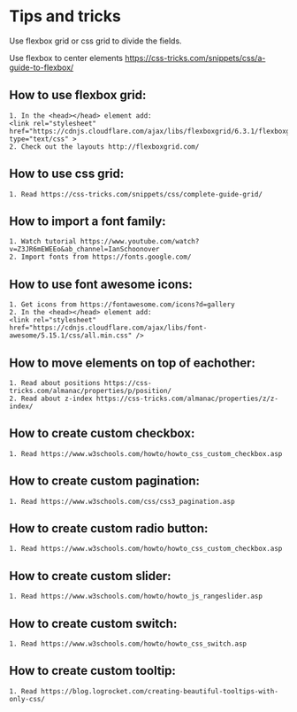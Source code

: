  # Tips and tricks
 
Use flexbox grid or css grid to divide the fields.

Use flexbox to center elements https://css-tricks.com/snippets/css/a-guide-to-flexbox/

## How to use flexbox grid:
    1. In the <head></head> element add: 
    <link rel="stylesheet" href="https://cdnjs.cloudflare.com/ajax/libs/flexboxgrid/6.3.1/flexboxgrid.min.css" type="text/css" >
    2. Check out the layouts http://flexboxgrid.com/

## How to use css grid:
    1. Read https://css-tricks.com/snippets/css/complete-guide-grid/

## How to import a font family:
    1. Watch tutorial https://www.youtube.com/watch?v=Z3JR6mEWEEo&ab_channel=IanSchoonover
    2. Import fonts from https://fonts.google.com/

## How to use font awesome icons:
    1. Get icons from https://fontawesome.com/icons?d=gallery
    2. In the <head></head> element add: 
    <link rel="stylesheet" href="https://cdnjs.cloudflare.com/ajax/libs/font-awesome/5.15.1/css/all.min.css" />

## How to move elements on top of eachother:
    1. Read about positions https://css-tricks.com/almanac/properties/p/position/
    2. Read about z-index https://css-tricks.com/almanac/properties/z/z-index/

## How to create custom checkbox:
    1. Read https://www.w3schools.com/howto/howto_css_custom_checkbox.asp

## How to create custom pagination:
    1. Read https://www.w3schools.com/css/css3_pagination.asp

## How to create custom radio button:
    1. Read https://www.w3schools.com/howto/howto_css_custom_checkbox.asp

## How to create custom slider:
    1. Read https://www.w3schools.com/howto/howto_js_rangeslider.asp

## How to create custom switch:
    1. Read https://www.w3schools.com/howto/howto_css_switch.asp

## How to create custom tooltip:
    1. Read https://blog.logrocket.com/creating-beautiful-tooltips-with-only-css/
